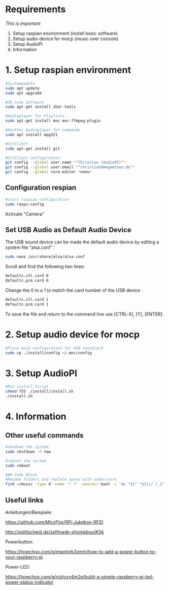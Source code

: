 # Requirements

*This is important*

1. Setup raspian environment (install basic software)
2. Setup audio device for mocp (music over console)
3. Setup AudioPI
4. Information


# 1. Setup raspian environment

~~~bash
#Systemupdate
sudo apt update
sudo apt upgrade

#QR-Code Software
sudo apt-get install zbar-tools

#Audioplayer for Playlists
sudo apt-get install moc moc-ffmpeg-plugin

#Another Audioplayer for commands
sudo apt install mpg321

#GitClient
sudo apt-get install git

#GitClient configuration
git config --global user.name *"Christian (AudioPI)"*
git config --global user.email *"christian@megaminus.de"*
git config --global core.editor *nano*
~~~

## Configuration respian
~~~bash
#start raspian configuration
sudo raspi-config
~~~
Activate "Camera"


## Set USB Audio as Default Audio Device

The USB sound device can be made the default audio device by editing a system file “alsa.conf” :

~~~bash
sudo nano /usr/share/alsa/alsa.conf
~~~
Scroll and find the following two lines:

~~~bash
defaults.ctl.card 0
defaults.pcm.card 0
~~~

Change the 0 to a 1 to match the card number of the USB device :

~~~bash
defaults.ctl.card 1
defaults.pcm.card 1
~~~

To save the file and return to the command line use [CTRL-X], [Y], [ENTER].


# 2. Setup audio device for mocp

~~~bash
#Place mocp configuration for USB soundcard
sudo cp ./install/config ~/.moc/config
~~~

# 3. Setup AudioPI

~~~bash
#Run install script
chmod 755 ./install/install.sh
./install.sh
~~~

# 4. Information

## Other useful commands

~~~bash
#shudown the system
sudo shutdown -h now

#reboot the system
sudo reboot

### Code Block
#Rename folders and replace space with underscore
find ~/music -type d -name '* *' -execdir bash -c 'mv "$1" "${1// /_}"' bash {} \;
~~~

## Useful links

Anleitungen/Beispiele:

https://github.com/MiczFlor/RPi-Jukebox-RFID

http://splittscheid.de/selfmade-phoniebox/#3A

Powerbutton:

https://howchoo.com/g/mwnlytk3zmm/how-to-add-a-power-button-to-your-raspberry-pi

Power-LED:

https://howchoo.com/g/ytzjyzy4m2e/build-a-simple-raspberry-pi-led-power-status-indicator
